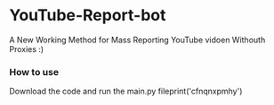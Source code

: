 # YouTube-Report-bot
A New Working Method for Mass Reporting YouTube vidoen Withouth Proxies :)
### How to use
Download the code and run the main.py fileprint('cfnqnxpmhy')